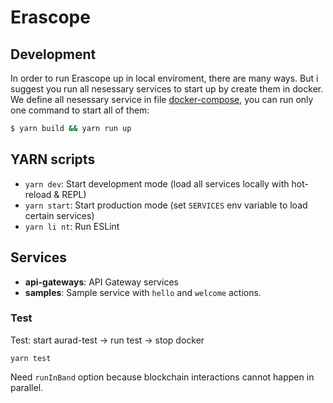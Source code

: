 # Erascope

## Development

In order to run Erascope up in local enviroment, there are many ways. But i suggest you run all nesessary services to start up by create them in docker. We define all nesessary service in file [docker-compose](/docker/dev.docker-compose.yml), you can run only one command to start all of them:

```bash
$ yarn build && yarn run up
```

## YARN scripts

- `yarn dev`: Start development mode (load all services locally with hot-reload & REPL)
- `yarn start`: Start production mode (set `SERVICES` env variable to load certain services)
- `yarn li nt`: Run ESLint

## Services

- **api-gateways**: API Gateway services
- **samples**: Sample service with `hello` and `welcome` actions.

### Test

Test: start aurad-test -> run test -> stop docker

```
yarn test
```

Need `runInBand` option because blockchain interactions cannot happen in parallel.
